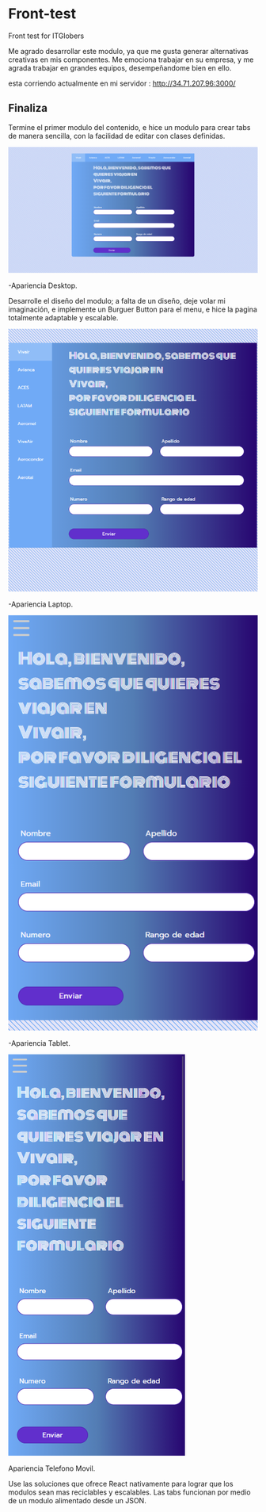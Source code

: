 # Front-test
Front test for ITGlobers

Me agrado desarrollar este modulo, ya que me gusta generar alternativas creativas en mis componentes. Me emociona trabajar en su empresa, y me agrada trabajar en grandes equipos, desempeñandome bien en ello.

esta corriendo actualmente en mi servidor : http://34.71.207.96:3000/

## Finaliza

Termine el primer modulo del contenido, e hice un modulo para crear tabs de manera sencilla, con la facilidad de editar con clases definidas. 


![picture](https://github.com/KKGoo/airline/blob/master/public/desktop.png)

-Apariencia Desktop.

Desarrolle el diseño del modulo; a falta de un diseño, deje volar mi imaginación, e implemente un Burguer Button para el menu, e hice la pagina totalmente adaptable y escalable.


![picture](https://github.com/KKGoo/airline/blob/master/public/laptop.png)

-Apariencia Laptop.

![picture](https://github.com/KKGoo/airline/blob/master/public/phoneL.png)

-Apariencia Tablet.

![picture](https://github.com/KKGoo/airline/blob/master/public/phone.png)

Apariencia Telefono Movil.


Use las soluciones que ofrece React nativamente para lograr que los modulos sean mas reciclables y escalables. Las tabs funcionan por medio de un modulo alimentado desde un JSON.

 
